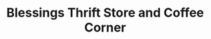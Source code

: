 ---
title: "Blessings Thrift Store and Coffee Corner"
url: /lacombe/blessings-thrift-store-and-coffee-corner/
shop: charity
---